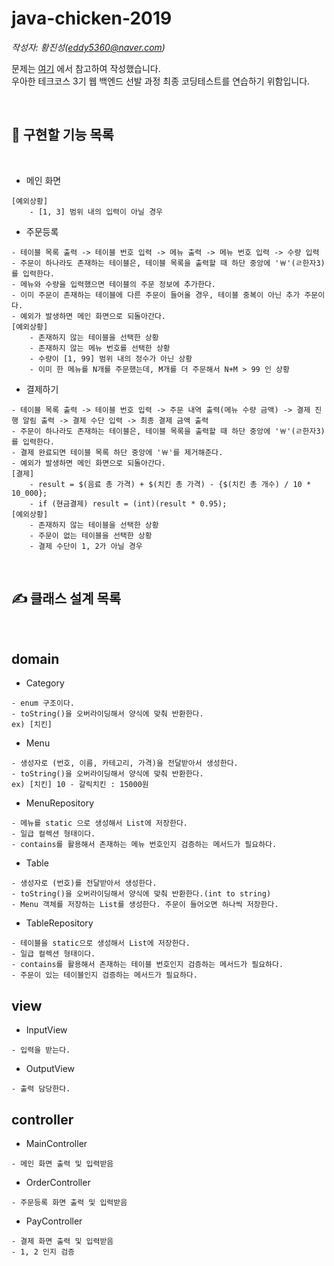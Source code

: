 # java-chicken-2019

*작성자: 황진성(eddy5360@naver.com)*

문제는 [여기](https://velog.io/@kouz/우아한-테크코스-2기-오프라인-코딩테스트-리뷰-반성-3dk4pax3p7) 에서 참고하여 작성했습니다.   
우아한 테크코스 3기 웹 백엔드 선발 과정 최종 코딩테스트를 연습하기 위함입니다.

<br>

## 📃 구현할 기능 목록

<br>

 * 메인 화면
```
[예외상황]
    - [1, 3] 범위 내의 입력이 아닐 경우
```

 * 주문등록
```
- 테이블 목록 출력 -> 테이블 번호 입력 -> 메뉴 출력 -> 메뉴 번호 입력 -> 수량 입력
- 주문이 하나라도 존재하는 테이블은, 테이블 목록을 출력할 때 하단 중앙에 '￦'(ㄹ한자3)를 입력한다.
- 메뉴와 수량을 입력했으면 테이블의 주문 정보에 추가한다.
- 이미 주문이 존재하는 테이블에 다른 주문이 들어올 경우, 테이블 중복이 아닌 추가 주문이다.
- 예외가 발생하면 메인 화면으로 되돌아간다.
[예외상황]
    - 존재하지 않는 테이블을 선택한 상황
    - 존재하지 않는 메뉴 번호를 선택한 상황
    - 수량이 [1, 99] 범위 내의 정수가 아닌 상황
    - 이미 한 메뉴를 N개를 주문했는데, M개를 더 주문해서 N+M > 99 인 상황
```

 * 결제하기
```
- 테이블 목록 출력 -> 테이블 번호 입력 -> 주문 내역 출력(메뉴 수량 금액) -> 결제 진행 알림 출력 -> 결제 수단 입력 -> 최종 결제 금액 출력
- 주문이 하나라도 존재하는 테이블은, 테이블 목록을 출력할 때 하단 중앙에 '￦'(ㄹ한자3)를 입력한다.
- 결제 완료되면 테이블 목록 하단 중앙에 '￦'를 제거해준다.
- 예외가 발생하면 메인 화면으로 되돌아간다.
[결제]
    - result = $(음료 총 가격) + $(치킨 총 가격) - {$(치킨 총 개수) / 10 * 10_000};
    - if (현금결제) result = (int)(result * 0.95);
[예외상황]
    - 존재하지 않는 테이블을 선택한 상황
    - 주문이 없는 테이블을 선택한 상황
    - 결제 수단이 1, 2가 아닐 경우
```

<br>

## ✍ 클래스 설계 목록

<br>

## domain

* Category
```
- enum 구조이다.
- toString()을 오버라이딩해서 양식에 맞춰 반환한다.
ex) [치킨]
```

* Menu
```
- 생성자로 (번호, 이름, 카테고리, 가격)을 전달받아서 생성한다.
- toString()을 오버라이딩해서 양식에 맞춰 반환한다.
ex) [치킨] 10 - 갈릭치킨 : 15000원
```

* MenuRepository
```
- 메뉴를 static 으로 생성해서 List에 저장한다.
- 일급 컬렉션 형태이다.
- contains를 활용해서 존재하는 메뉴 번호인지 검증하는 메서드가 필요하다.
```

* Table
```
- 생성자로 (번호)를 전달받아서 생성한다.
- toString()을 오버라이딩해서 양식에 맞춰 반환한다.(int to string)
- Menu 객체를 저장하는 List를 생성한다. 주문이 들어오면 하나씩 저장한다.
```

* TableRepository
```
- 테이블을 static으로 생성해서 List에 저장한다.
- 일급 컬렉션 형태이다.
- contains를 활용해서 존재하는 테이블 번호인지 검증하는 메서드가 필요하다.
- 주문이 있는 테이블인지 검증하는 메서드가 필요하다.
```

## view

* InputView
```
- 입력을 받는다.
```

* OutputView
```
- 출력 담당한다.
```

## controller

* MainController
```
- 메인 화면 출력 및 입력받음
```

* OrderController
```
- 주문등록 화면 출력 및 입력받음
```

* PayController
```
- 결제 화면 출력 및 입력받음
- 1, 2 인지 검증
```